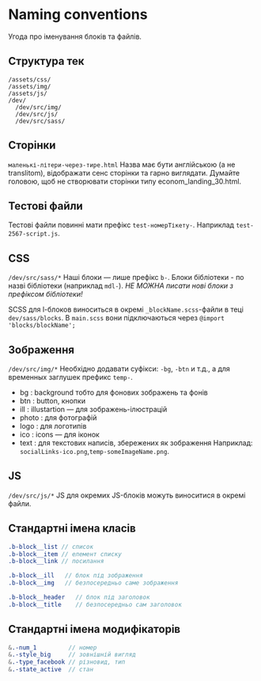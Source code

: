 # Naming conventions
Угода про іменування блоків та файлів.

## Структура тек
```
/assets/css/
/assets/img/
/assets/js/
/dev/
  /dev/src/img/
  /dev/src/js/
  /dev/src/sass/
```

## Сторінки
`маленькі-літери-через-тире.html`
Назва має бути англійською (а не translitom), відображати сенс сторінки та гарно виглядати. Думайте головою, щоб не створювати сторінки типу econom_landing_30.html.

## Тестові файли
Тестові файли повинні мати префікс `test-номерТікету-`.
Наприклад `test-2567-script.js`.

## CSS
`/dev/src/sass/*`
Наші блоки — лише префікс `b-`.
Блоки бібліотеки - по назві бібліотеки (наприклад `mdl-`). _НЕ МОЖНА писати нові блоки з префіксом бібліотеки!_

SCSS для l-блоков виноситься в окремі `_blockName.scss`-файли в теці `dev/sass/blocks`.
В `main.scss` вони підключаються через `@import 'blocks/blockName';`

## Зображення
`/dev/src/img/*`
Необхідно додавати суфікси: `-bg`, `-btn` и т.д., а для временных заглушек префикс `temp-`.
 * bg    : background тобто для фонових зображень та фонів
 * btn   : button, кнопки
 * ill   : illustartion — для зображень-ілюстрацій
 * photo : для фотографій
 * logo  : для логотипів
 * ico   : icons — для іконок
 * text  : для текстових написів, збережених як зображення
Наприклад: `socialLinks-ico.png`,`temp-someImageName.png`.

## JS
`/dev/src/js/*`
JS для окремих JS-блоків можуть виноситися в окремі файли.

## Стандартні імена класів
```scss
.b-block__list // список
.b-block__item // елемент списку
.b-block__link // посилання
```

```scss
.b-block__ill   // блок під зображення
.b-block__img   // безпосередньо саме зображення
```

```scss
.b-block__header   // блок під заголовок
.b-block__title    // безпосередньо сам заголовок
```

## Стандартні імена модифікаторів
```scss
&.-num_1         // номер
&.-style_big     // зовнішній вигляд
&.-type_facebook // різновид, тип
&.-state_active  // стан
```
